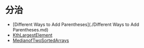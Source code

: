 # **分治**

* [Different Ways to Add Parentheses](./Different Ways to Add Parentheses.md)
* [KthLargestElement](./KthLargestElement.md) 
* [MedianofTwoSortedArrays](./MedianofTwoSortedArrays.md) 